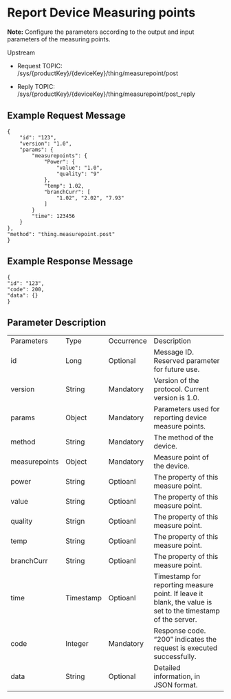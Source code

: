 # Report Device Measuring points

**Note:** Configure the parameters according to the output and input parameters of the measuring points.

Upstream
- Request TOPIC: /sys/{productKey}/{deviceKey}/thing/measurepoint/post

- Reply TOPIC: /sys/{productKey}/{deviceKey}/thing/measurepoint/post_reply

## Example Request Message

```
{
	"id": "123",
	"version": "1.0",
	"params": {
		"measurepoints": {
			"Power": {
				"value": "1.0",
				"quality": "9"
			},
			"temp": 1.02,
			"branchCurr": [
				"1.02", "2.02", "7.93"
			]
		}
		"time": 123456
	}
},
"method": "thing.measurepoint.post"
}

```

## Example Response Message

```
{
"id": "123",
"code": 200,
"data": {}
}

```

## Parameter Description

<table>
  <tr>
    <td>Parameters</td>
    <td>Type</td>
    <td>Occurrence </td>
    <td>Description</td>
  </tr>
  <tr>
    <td>id</td>
    <td>Long</td>
    <td>Optional </td>
    <td>Message ID. Reserved parameter for future use.</td>
  </tr>
  <tr>
    <td>version</td>
    <td>String</td>
    <td>Mandatory</td>
    <td>Version of the protocol. Current version is 1.0. </td>
  </tr>
  <tr>
    <td>params</td>
    <td>Object</td>
    <td>Mandatory</td>
    <td>Parameters used for reporting device measure points. </td>
  </tr>
  <tr>
    <td>method</td>
    <td>String</td>
    <td>Mandatory</td>
    <td>The method of the device.</td>
  </tr>
  <tr>
    <td>measurepoints</td>
    <td>Object</td>
    <td>Mandatory</td>
    <td>Measure point of the device.</td>
  </tr>
  <tr>
    <td>power</td>
    <td>String</td>
    <td>Optioanl</td>
    <td>The property of this measure point.</td>
  </tr>
  <tr>
    <td>value</td>
    <td>String</td>
    <td>Optioanl</td>
    <td>The property of this measure point.</td>
  </tr>
  <tr>
    <td>quality</td>
    <td>Strign</td>
    <td>Optioanl</td>
    <td>The property of this measure point.</td>
  </tr>
  <tr>
    <td>temp</td>
    <td>String</td>
    <td>Optioanl</td>
    <td>The property of this measure point.</td>
  </tr>
  <tr>
    <td>branchCurr</td>
    <td>String</td>
    <td>Optioanl</td>
    <td>The property of this measure point.</td>
  </tr>
  <tr>
    <td>time</td>
    <td>Timestamp</td>
    <td>Optioanl</td>
    <td>Timestamp for reporting measure point. If leave   it blank, the value is set to the timestamp of the server.</td>
  </tr>
  <tr>
    <td>code</td>
    <td>Integer</td>
    <td>Mandatory</td>
    <td>Response code. &ldquo;200&rdquo; indicates the request is executed successfully. </td>
  </tr>
  <tr>
    <td>data</td>
    <td>String</td>
    <td>Optional </td>
    <td>Detailed information, in JSON format.</td>
  </tr>
</table>
